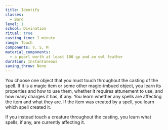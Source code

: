 ```yaml
---
title: Identify
classes:
  - Bard
level: 1
school: Divination
ritual: true
casting_time: 1 minute
range: Touch
components: V, S, M
material_components:
  - a pearl worth at least 100 gp and an owl feather
duration: Instantaneous
saving_throw: None
---
```


You choose one object that you must touch throughout the casting of the spell. If it is a magic item or some other magic-imbued object, you learn its properties and how to use them, whether it requires attunement to use, and how many charges it has, if any. You learn whether any spells are affecting the item and what they are. If the item was created by a spell, you learn which spell created it.

If you instead touch a creature throughout the casting, you learn what spells, if any, are currently affecting it.
